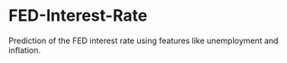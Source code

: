 # FED-Interest-Rate
Prediction of the FED interest rate using features like unemployment and inflation.
